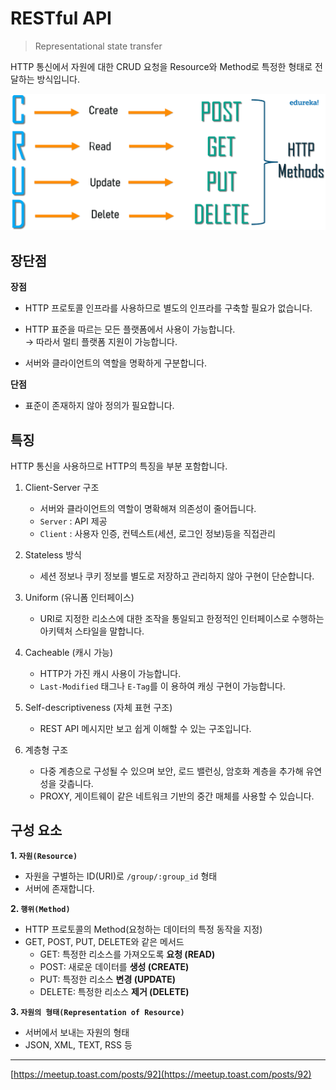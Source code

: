 # RESTful API
> Representational state transfer

HTTP 통신에서 자원에 대한 CRUD 요청을 Resource와 Method로 특정한 형태로 전달하는 방식입니다.

<p align="center">
  <img src="https://github.com/triflingness/CSnCT-Study/blob/main/Network/imgs/CRUD.png" width="700">
</p>

## 장단점

**장점**

- HTTP 프로토콜 인프라를 사용하므로 별도의 인프라를 구축할 필요가 없습니다.

- HTTP 표준을 따르는 모든  플랫폼에서 사용이 가능합니다.  
    → 따라서 멀티 플랫폼 지원이 가능합니다.
    
- 서버와 클라이언트의 역할을 명확하게 구분합니다.

**단점**

- 표준이 존재하지 않아 정의가 필요합니다.

## 특징

HTTP 통신을 사용하므로 HTTP의 특징을 부분 포함합니다.

1. Client-Server 구조
    - 서버와 클라이언트의 역할이 명확해져 의존성이 줄어듭니다.
    - `Server` : API 제공
    - `Client` : 사용자 인증, 컨텍스트(세션, 로그인 정보)등을 직접관리

2. Stateless 방식
    - 세션 정보나 쿠키 정보를 별도로 저장하고 관리하지 않아 구현이 단순합니다.

3. Uniform (유니폼 인터페이스)
    - URI로 지정한 리소스에 대한 조작을 통일되고 한정적인 인터페이스로 수행하는 아키텍처 스타일을 말합니다.

4. Cacheable (캐시 가능)
    - HTTP가 가진 캐시 사용이 가능합니다. 
    - `Last-Modified` 태그나 `E-Tag`를 이 용하여 캐싱 구현이 가능합니다.

5. Self-descriptiveness (자체 표현 구조)
    - REST API 메시지만 보고 쉽게 이해할 수 있는 구조입니다.

6. 계층형 구조
    - 다중 계층으로 구성될 수 있으며 보안, 로드 밸런싱, 암호화 계층을 추가해 유연성을 갖춥니다.
    - PROXY, 게이트웨이 같은 네트워크 기반의 중간 매체를 사용할 수 있습니다.

## 구성 요소

**1. `자원(Resource)`**
* 자원을 구별하는 ID(URI)로 `/group/:group_id` 형태
* 서버에 존재합니다.

**2. `행위(Method)`**
* HTTP 프로토콜의 Method(요청하는 데이터의 특정 동작을 지정)
* GET, POST, PUT, DELETE와 같은 메서드
    - GET: 특정한 리소스를 가져오도록 **요청 (READ)**
    - POST: 새로운 데이터를 **생성 (CREATE)**
    - PUT: 특정한 리소스 **변경 (UPDATE)**
    - DELETE: 특정한 리소스 **제거 (DELETE)**

**3. `자원의 형태(Representation of Resource)`**
* 서버에서 보내는 자원의 형태
* JSON, XML, TEXT, RSS 등

---

[https://meetup.toast.com/posts/92](https://meetup.toast.com/posts/92)
